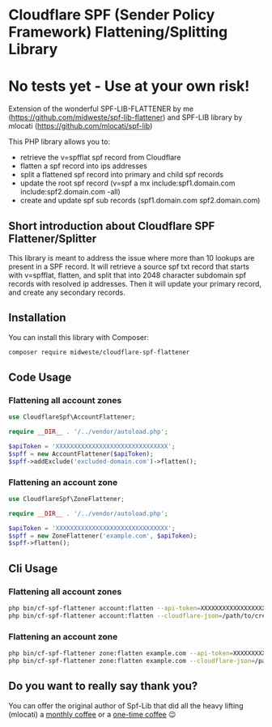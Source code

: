 # Cloudflare SPF (Sender Policy Framework) Flattening/Splitting Library

# No tests yet - Use at your own risk!

Extension of the wonderful SPF-LIB-FLATTENER by me (https://github.com/midweste/spf-lib-flattener) and SPF-LIB library by mlocati (https://github.com/mlocati/spf-lib)

This PHP library allows you to:

- retrieve the v=spfflat spf record from Cloudflare
- flatten a spf record into ips addresses
- split a flattened spf record into primary and child spf records
- update the root spf record (v=spf a mx include:spf1.domain.com include:spf2.domain.com -all)
- create and update spf sub records (spf1.domain.com spf2.domain.com)

## Short introduction about Cloudflare SPF Flattener/Splitter

This library is meant to address the issue where more than 10 lookups are present in a SPF record. It will retrieve a source spf txt record that starts with v=spfflat, flatten, and split that into 2048 character subdomain spf records with resolved ip addresses. Then it will update your primary record, and create any secondary records.

## Installation

You can install this library with Composer:

```sh
composer require midweste/cloudflare-spf-flattener
```

## Code Usage

### Flattening all account zones

```php
use CloudflareSpf\AccountFlattener;

require __DIR__ . '/../vendor/autoload.php';

$apiToken = 'XXXXXXXXXXXXXXXXXXXXXXXXXXXXXXX';
$spff = new AccountFlattener($apiToken);
$spff->addExclude('excluded-domain.com')->flatten();

```

### Flattening an account zone

```php
use CloudflareSpf\ZoneFlattener;

require __DIR__ . '/../vendor/autoload.php';

$apiToken = 'XXXXXXXXXXXXXXXXXXXXXXXXXXXXXXX';
$spff = new ZoneFlattener('example.com', $apiToken);
$spff->flatten();

```

## Cli Usage

### Flattening all account zones

```bash
php bin/cf-spf-flattener account:flatten --api-token=XXXXXXXXXXXXXXXXXXXXXXXXXXXXXXX
php bin/cf-spf-flattener account:flatten --cloudflare-json=/path/to/credential/file.json
```

### Flattening an account zone

```bash
php bin/cf-spf-flattener zone:flatten example.com --api-token=XXXXXXXXXXXXXXXXXXXXXXXXXXXXXXX
php bin/cf-spf-flattener zone:flatten example.com --cloudflare-json=/path/to/credential/file.json
```

## Do you want to really say thank you?

You can offer the original author of Spf-Lib that did all the heavy lifting (mlocati) a [monthly coffee](https://github.com/sponsors/mlocati) or a [one-time coffee](https://paypal.me/mlocati) :wink:

```

```
